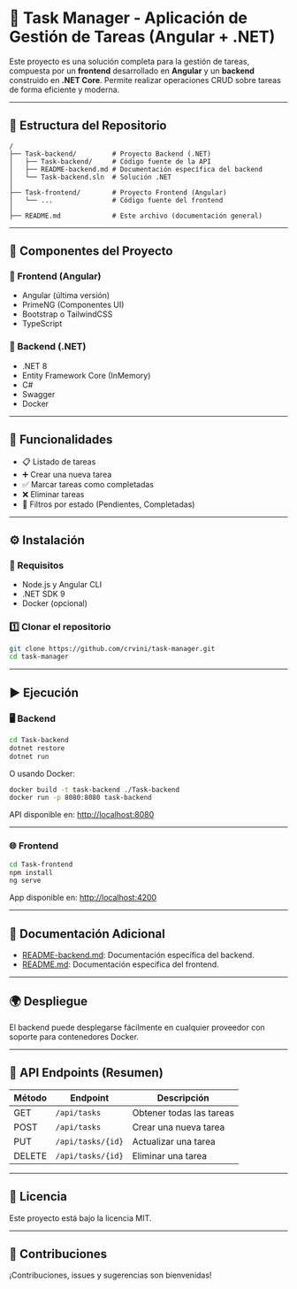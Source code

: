 # 📝 Task Manager - Aplicación de Gestión de Tareas (Angular + .NET)

Este proyecto es una solución completa para la gestión de tareas, compuesta por un **frontend** desarrollado en **Angular** y un **backend** construido en **.NET Core**. Permite realizar operaciones CRUD sobre tareas de forma eficiente y moderna.

---

## 📁 Estructura del Repositorio

```
/
├── Task-backend/         # Proyecto Backend (.NET)
│   ├── Task-backend/     # Código fuente de la API
│   ├── README-backend.md # Documentación específica del backend
│   └── Task-backend.sln  # Solución .NET
│
├── Task-frontend/        # Proyecto Frontend (Angular)
│   └── ...               # Código fuente del frontend
│
├── README.md             # Este archivo (documentación general)
```

---

## 🧩 Componentes del Proyecto

### 🔹 Frontend (Angular)

- Angular (última versión)
- PrimeNG (Componentes UI)
- Bootstrap o TailwindCSS
- TypeScript

### 🔹 Backend (.NET)

- .NET 8
- Entity Framework Core (InMemory)
- C#
- Swagger
- Docker

---

## 🚀 Funcionalidades

- 📋 Listado de tareas
- ➕ Crear una nueva tarea
- ✅ Marcar tareas como completadas
- ❌ Eliminar tareas
- 🔎 Filtros por estado (Pendientes, Completadas)

---

## ⚙️ Instalación

### 🔧 Requisitos

- Node.js y Angular CLI
- .NET SDK 9
- Docker (opcional)

### 1️⃣ Clonar el repositorio

```bash
git clone https://github.com/crvini/task-manager.git
cd task-manager
```

---

## ▶️ Ejecución

### 🖥️ Backend

```bash
cd Task-backend
dotnet restore
dotnet run
```

O usando Docker:

```bash
docker build -t task-backend ./Task-backend
docker run -p 8080:8080 task-backend
```

API disponible en: [http://localhost:8080](http://localhost:8080)

---

### 🌐 Frontend

```bash
cd Task-frontend
npm install
ng serve
```

App disponible en: [http://localhost:4200](http://localhost:4200)

---

## 📄 Documentación Adicional

- [README-backend.md](./Task-backend/README-backend.md): Documentación específica del backend.
- [README.md](./Task-frontend/README.md): Documentación específica del frontend.

---

## 🌍 Despliegue

El backend puede desplegarse fácilmente en cualquier proveedor con soporte para contenedores Docker.

---

## 🧪 API Endpoints (Resumen)

| Método | Endpoint           | Descripción               |
|--------|--------------------|---------------------------|
| GET    | `/api/tasks`       | Obtener todas las tareas  |
| POST   | `/api/tasks`       | Crear una nueva tarea     |
| PUT    | `/api/tasks/{id}`  | Actualizar una tarea      |
| DELETE | `/api/tasks/{id}`  | Eliminar una tarea        |

---

## 📃 Licencia

Este proyecto está bajo la licencia MIT.

---

## 🙌 Contribuciones

¡Contribuciones, issues y sugerencias son bienvenidas!
